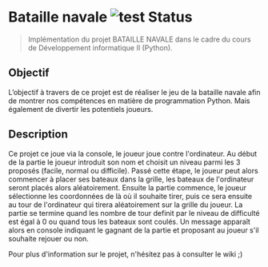 # Bataille navale ![test Status](https://img.shields.io/badge/test-passing%20-green)

> Implémentation du projet BATAILLE NAVALE dans le cadre du cours de Développement informatique II (Python).

## Objectif
L’objectif à travers de ce projet est de réaliser le jeu de la bataille navale afin de montrer nos compétences en matière de programmation Python. Mais également de divertir les potentiels joueurs.

## Description
Ce projet ce joue via la console, le joueur joue contre l'ordinateur. Au début de la partie le joueur introduit son nom et choisit un niveau parmi les 3 proposés (facile, normal ou difficile). 
Passé cette étape, le joueur peut alors commencer à placer ses bateaux dans la grille, les bateaux de l'ordinateur seront placés alors aléatoirement. 
Ensuite la partie commence, le joueur sélectionne les coordonnées de là où il souhaite tirer, puis ce sera ensuite au tour de l'ordinateur qui tirera aléatoirement sur la grille du joueur. 
La partie se termine quand les nombre de tour definit par le niveau de difficulté est égal à 0 ou quand tous les bateaux sont coulés.
Un message apparaît alors en console indiquant le gagnant de la partie et proposant au joueur s'il souhaite rejouer ou non.

Pour plus d'information sur le projet, n'hésitez pas à consulter le wiki ;)
